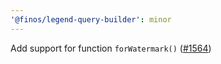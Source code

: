 ```yaml
---
'@finos/legend-query-builder': minor
---
```


Add support for function `forWatermark()` ([#1564](https://github.com/finos/legend-studio/issues/1564))
